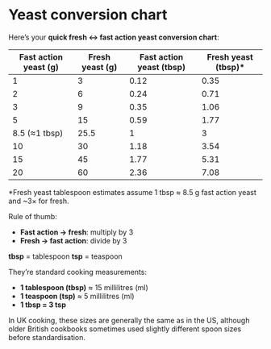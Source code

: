 # Yeast conversion chart

Here’s your **quick fresh ↔ fast action yeast conversion chart**:

| Fast action yeast (g) | Fresh yeast (g) | Fast action yeast (tbsp) | Fresh yeast (tbsp)\* |
| --------------------- | --------------- | ------------------------ | -------------------- |
| 1                     | 3               | 0.12                     | 0.35                 |
| 2                     | 6               | 0.24                     | 0.71                 |
| 3                     | 9               | 0.35                     | 1.06                 |
| 5                     | 15              | 0.59                     | 1.77                 |
| 8.5 (≈1 tbsp)         | 25.5            | 1                        | 3                    |
| 10                    | 30              | 1.18                     | 3.54                 |
| 15                    | 45              | 1.77                     | 5.31                 |
| 20                    | 60              | 2.36                     | 7.08                 |

\*Fresh yeast tablespoon estimates assume 1 tbsp ≈ 8.5 g fast action yeast and \~3× for fresh.

Rule of thumb:

* **Fast action → fresh**: multiply by 3
* **Fresh → fast action**: divide by 3

**tbsp** = tablespoon
**tsp** = teaspoon

They’re standard cooking measurements:

* **1 tablespoon (tbsp)** ≈ 15 millilitres (ml)
* **1 teaspoon (tsp)** ≈ 5 millilitres (ml)
* **1 tbsp = 3 tsp**

In UK cooking, these sizes are generally the same as in the US, although older British cookbooks sometimes used slightly different spoon sizes before standardisation.
